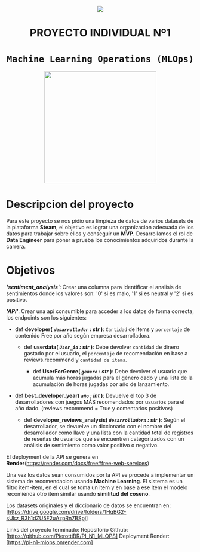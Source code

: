<p align=center><img src=https://d31uz8lwfmyn8g.cloudfront.net/Assets/logo-henry-white-lg.png><p>

# <h1 align=center> **PROYECTO INDIVIDUAL Nº1** </h1>

# <h1 align=center>**`Machine Learning Operations (MLOps)`**</h1>

<p align="center">
<img src="https://user-images.githubusercontent.com/67664604/217914153-1eb00e25-ac08-4dfa-aaf8-53c09038f082.png"  height=300>
</p>

# Descripcion del proyecto
Para este proyecto se nos pidio una limpieza de datos de varios datasets de la plataforma **Steam**, el objetivo es lograr una organizacion adecuada de los datos para trabajar sobre ellos
y conseguir un **MVP**.
Desarrollamos el rol de **Data Engineer** para poner a prueba los conocimientos adquiridos durante la carrera.

# Objetivos
***'sentiment_analysis'***: Crear una columna para identificar el analisis de sentimientos donde los valores son: '0' si es malo, '1' si es neutral y '2' si es positivo.

***'API'***: Crear una api consumible para acceder a los datos de forma correcta, los endpoints son los siguientes:

+ def **developer( *`desarrollador` : str* )**:
    `Cantidad` de items y `porcentaje` de contenido Free por año según empresa desarrolladora.

  + def **userdata( *`User_id` : str* )**:
    Debe devolver `cantidad` de dinero gastado por el usuario, el `porcentaje` de recomendación en base a reviews.recommend y `cantidad de items`.

    + def **UserForGenre( *`genero` : str* )**:
    Debe devolver el usuario que acumula más horas jugadas para el género dado y una lista de la acumulación de horas jugadas por año de lanzamiento.

+ def **best_developer_year( *`año` : int* )**:
   Devuelve el top 3 de desarrolladores con juegos MÁS recomendados por usuarios para el año dado. (reviews.recommend = True y comentarios positivos)

  + def **developer_reviews_analysis( *`desarrolladora` : str* )**:
    Según el desarrollador, se devuelve un diccionario con el nombre del desarrollador como llave y una lista con la cantidad total 
    de registros de reseñas de usuarios que se encuentren categorizados con un análisis de sentimiento como valor positivo o negativo.

El deployment de la API se genera en **Render**(https://render.com/docs/free#free-web-services)

Una vez los datos sean consumidos por la API se procede a implementar un sistema de recomendacion usando **Machine Learning**. El sistema es un filtro item-item, en el cual se toma un item y en base a ese item el modelo recomienda otro item similar usando **similitud del coseno**.


Los datasets originales y el diccionario de datos se encuentran en: [https://drive.google.com/drive/folders/1HqBG2-sUkz_R3h1dZU5F2uAzpRn7BSpj]

Links del proyecto terminado:
                          Repositorio Github: [https://github.com/PierottiBR/PI_N1_MLOPS]
                          Deployment Render:[https://pi-n1-mlops.onrender.com]

